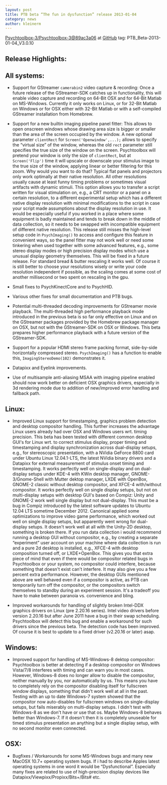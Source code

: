 ```yaml
---
layout: post
title: PTB beta “The fun in dysfunction” release 2013-01-04
category: news
author: kleinerm
---
```


[Psychtoolbox-3/Psychtoolbox-3@89ac3a06][commit] at [GitHub](https://github.com/Psychtoolbox-3/Psychtoolbox-3)
tag: PTB\_Beta-2013-01-04\_V3.0.10

Release Highlights:
-------------------

All systems:
------------

* Support for GStreamer `camerabin2` video capture & recording: Once a future
  release of the GStreamer-SDK catches up in functionality, this will enable
  video capture and recording on 64-Bit OSX and for 64-Bit Matlab on
  MS-Windows. Currently it only works on Linux, or for 32-Bit Matlab on Windows
  or for OSX either with 32-Bit Matlab or with a self-compiled GStreamer
  installation from Homebrew.

* Support for a new builtin imaging pipeline panel fitter: This allows to open
  onscreen windows whose drawing area size is bigger or smaller than the area
  of the screen occupied by the window. A new optional parameter `clientRect`
  for `Screen('Openwindow',...);` allows to specify the “virtual size” of the
  window, whereas the old `rect` parameter still specifies the true size of the
  window on the screen. Psychtoolbox will pretend your window is only the size
  of `clientRect`, but at `Screen('Flip')` time it will upscale or downscale your
  stimulus image to the true size of the window, applying linear or better
  filtering for this zoom. Why would you want to do that? Typical flat panels
  and projectors only work optimally at their native resolution. All other
  resolutions usually cause at least funny timing problems or sometimes visual
  artifacts with dynamic stimuli. This option allows you to transfer a script
  written for visual stimulation on, e.g., a CRT monitor or a panel on a
  certain resolution, to a different experimental setup which has a different
  native display resolution with minimal modifications to the script in case
  your script made assumptions about the display resolution in use. It would be
  especially useful if you worked in a place where some equipment is badly
  maintained and tends to break down in the middle of data collection, so it
  needs to be swapped with incompatible equipment of different native
  resolution. This release still misses the high-level setup code in
  `PsychImaging()` to access and configure this feature in convenient ways, so
  the panel fitter may not work well or need some tinkering when used together
  with some advanced features, e.g., some stereo display modes or high
  precision display modes which use a unusual display geometry themselves. This
  will be fixed in a future release. For standard bread & butter rescaling it
  works well. Of course it is still better to choose your resolutions wisely or
  write your code resolution independent if possible, as the scaling comes at
  some cost of another millisecond or two spent on rescaling in the gpu.

* Small fixes to PsychKinectCore and to PsychHID.

* Various other fixes for small documentation and PTB bugs.

* Potential multi-threaded decoding improvements for GStreamer movie playback.
  The multi-threaded high performance playback mode introduced in the previous
  beta is so far only effective on Linux and on the GStreamer packages provided
  by the Homebrew package manager on OSX, but not with the GStreamer-SDK on OSX
  or Windows. This beta prepares higher performance playback with a future
  version of the GStreamer-SDK.

* Support for a popular HDMI stereo frame packing format, side-by-side
  horizontally compressed stereo. `PsychImaging()` has a function to enable this,
  `ImagingStereoDemo(102)` demonstrates it.

* Datapixx and Eyelink improvements.

* Use of multisample anti-aliasing MSAA with imaging pipeline enabled should
  now work better on deficient OSX graphics drivers, especially in 3d rendering
  mode due to addition of new/improved error handling and fallback path.

Linux:
------

* Improved Linux support for timestamping, graphics problem detection and
  desktop compositor handling. This further increases the advantage Linux users
  already had over OSX and Windows users wrt. timing precision. This beta has
  been tested with different common desktop GUI's for Linux wrt. to correct
  stimulus display, proper timing and timestamping and display synchronization
  across dual-display setups, e.g., for stereoscopic presentation, with a
  NVidia GeForce 8800 card under Ubuntu Linux 12.04.1-LTS, the latest NVidia
  binary drivers and a Datapixx for external measurement of stimulus onset
  timing and timestamping. It works perfectly well on single-display and on
  dual-display setups under KDE-4 with KWin desktop manager,
  GNOME-3/Gnome-Shell with Mutter dektop manager, LXDE with OpenBox, GNOME-2
  classic without desktop compositor, and XFCE-4 with/without compositor. It
  works perfectly well on single display setups, but not on multi-display
  setups with desktop GUI's based on Compiz: Unity and GNOME-2 work well single
  display but not dual-display. This must be a bug in Compiz introduced by the
  latest software updates to Ubuntu 12.04 LTS sometime December 2012. Canonical
  applied some optimizations to improve video game performance, which worked
  out well on single display setups, but apparently went wrong for dual-display
  setups. It doesn't work well at all with the Unity-2D desktop, something is
  broken there. If you run data collection i would recommend running a desktop
  GUI without compositor, e.g., by creating a separate “experiment” user
  account on your machine where data collection is run and a pure 2d desktop is
  installed, e.g., XFCE-4 with desktop composition turned off, or LXDE+OpenBox.
  This gives you that extra piece of mind that even if there would be
  compositor related bugs in Psychtoolbox or your system, no compositor could
  interfere, because something that doesn't exist can't interfere. It may also
  give you a few percent extra performance. However, the desktop GUIs mentioned
  above are well behaved even if a compositor is active, as PTB can temporarily
  turn off the compositor, or the compositors switch themselves to standby
  during an experiment session. It's a tradeoff you have to make between
  paranoia vs. convenience and bling.

* Improved workarounds for handling of slightly broken Intel-DDX graphics
  drivers on Linux (pre 2.20.16 series). Intel video drivers before version
  2.20.16 but after June 2011 have a bug in their swap scheduling. Psychtoolbox
  will detect this bug and enable a workaround for such drivers since the
  previous beta. The detection code has been improved. Of course it is best to
  update to a fixed driver (v2.20.16 or later) asap.

Windows:
--------

* Improved support for handling of MS-Windows-8 dektop compositor: Psychtoolbox
  is better at detecting if a desktop compositor on Windows Vista/7/8
  interferes with timing and can warn you in most cases. However, Windows-8
  does no longer allow to disable the compositor, neither manually by you, nor
  automatically by us. This means you have to completely rely on the compositor
  disabling itself for fullscreen window displays, something that didn't work
  well at all in the past. Testing with an up to date Windows-7 system showed
  that the compositor now auto-disables for fullscreen windows on
  single-display setups, but fails miserably on multi-display setups. I didn't
  test with Windows-8 as we don't have or use that os. Maybe Windows-8 behaves
  better than Windows-7. If it doesn't then it is completely unuseable for
  timed stimulus presentation an anything but a single display setup, with no
  second monitor even connected.

OSX:
----

* Bugfixes / Workarounds for some MS-Windows bugs and many new MacOSX 10.7+
  operating system bugs. If i had to describe Apples latest operating systems
  in one word it would be “Dysfunctional”. Especially many fixes are related to
  use of high-precision display devices like
  Datapixx/Viewpixx/Propixx/Bits+/Bits\# etc.

[commit]: https://github.com/Psychtoolbox-3/Psychtoolbox-3/commit/89ac3a065cf2d29f6bdc9ee8e90f81e022c710b7 
